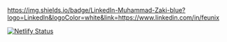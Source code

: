 https://img.shields.io/badge/LinkedIn-Muhammad-Zaki-blue?logo=LinkedIn&logoColor=white&link=https://www.linkedin.com/in/feunix
              
[![Netlify Status](https://api.netlify.com/api/v1/badges/8b5dda35-8d92-46ed-8e12-805565685ff0/deploy-status)](https://app.netlify.com/sites/muhamad-zaki/deploys)
